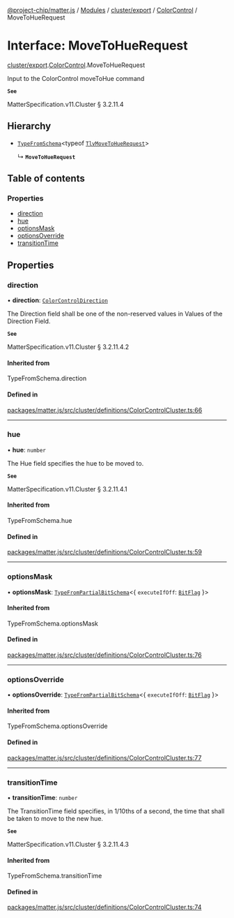 [@project-chip/matter.js](../README.md) / [Modules](../modules.md) / [cluster/export](../modules/cluster_export.md) / [ColorControl](../modules/cluster_export.ColorControl.md) / MoveToHueRequest

# Interface: MoveToHueRequest

[cluster/export](../modules/cluster_export.md).[ColorControl](../modules/cluster_export.ColorControl.md).MoveToHueRequest

Input to the ColorControl moveToHue command

**`See`**

MatterSpecification.v11.Cluster § 3.2.11.4

## Hierarchy

- [`TypeFromSchema`](../modules/tlv_export.md#typefromschema)\<typeof [`TlvMoveToHueRequest`](../modules/cluster_export.ColorControl.md#tlvmovetohuerequest)\>

  ↳ **`MoveToHueRequest`**

## Table of contents

### Properties

- [direction](cluster_export.ColorControl.MoveToHueRequest.md#direction)
- [hue](cluster_export.ColorControl.MoveToHueRequest.md#hue)
- [optionsMask](cluster_export.ColorControl.MoveToHueRequest.md#optionsmask)
- [optionsOverride](cluster_export.ColorControl.MoveToHueRequest.md#optionsoverride)
- [transitionTime](cluster_export.ColorControl.MoveToHueRequest.md#transitiontime)

## Properties

### direction

• **direction**: [`ColorControlDirection`](../enums/cluster_export.ColorControl.ColorControlDirection.md)

The Direction field shall be one of the non-reserved values in Values of the Direction Field.

**`See`**

MatterSpecification.v11.Cluster § 3.2.11.4.2

#### Inherited from

TypeFromSchema.direction

#### Defined in

[packages/matter.js/src/cluster/definitions/ColorControlCluster.ts:66](https://github.com/project-chip/matter.js/blob/558e12c94a201592c28c7bc0743705360b3e5ca6/packages/matter.js/src/cluster/definitions/ColorControlCluster.ts#L66)

___

### hue

• **hue**: `number`

The Hue field specifies the hue to be moved to.

**`See`**

MatterSpecification.v11.Cluster § 3.2.11.4.1

#### Inherited from

TypeFromSchema.hue

#### Defined in

[packages/matter.js/src/cluster/definitions/ColorControlCluster.ts:59](https://github.com/project-chip/matter.js/blob/558e12c94a201592c28c7bc0743705360b3e5ca6/packages/matter.js/src/cluster/definitions/ColorControlCluster.ts#L59)

___

### optionsMask

• **optionsMask**: [`TypeFromPartialBitSchema`](../modules/schema_export.md#typefrompartialbitschema)\<\{ `executeIfOff`: [`BitFlag`](../modules/schema_export.md#bitflag)  }\>

#### Inherited from

TypeFromSchema.optionsMask

#### Defined in

[packages/matter.js/src/cluster/definitions/ColorControlCluster.ts:76](https://github.com/project-chip/matter.js/blob/558e12c94a201592c28c7bc0743705360b3e5ca6/packages/matter.js/src/cluster/definitions/ColorControlCluster.ts#L76)

___

### optionsOverride

• **optionsOverride**: [`TypeFromPartialBitSchema`](../modules/schema_export.md#typefrompartialbitschema)\<\{ `executeIfOff`: [`BitFlag`](../modules/schema_export.md#bitflag)  }\>

#### Inherited from

TypeFromSchema.optionsOverride

#### Defined in

[packages/matter.js/src/cluster/definitions/ColorControlCluster.ts:77](https://github.com/project-chip/matter.js/blob/558e12c94a201592c28c7bc0743705360b3e5ca6/packages/matter.js/src/cluster/definitions/ColorControlCluster.ts#L77)

___

### transitionTime

• **transitionTime**: `number`

The TransitionTime field specifies, in 1/10ths of a second, the time that shall be taken to move to the new
hue.

**`See`**

MatterSpecification.v11.Cluster § 3.2.11.4.3

#### Inherited from

TypeFromSchema.transitionTime

#### Defined in

[packages/matter.js/src/cluster/definitions/ColorControlCluster.ts:74](https://github.com/project-chip/matter.js/blob/558e12c94a201592c28c7bc0743705360b3e5ca6/packages/matter.js/src/cluster/definitions/ColorControlCluster.ts#L74)
